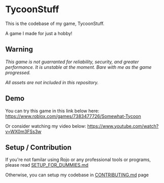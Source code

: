 # TycoonStuff

This is the codebase of my game, TycoonStuff.

A game I made for just a hobby!

## Warning

_This game is not guarranted for reliability, security, and greater performance. It is unstable at the moment. Bare with me as the game progressed._

_All assets are not included in this repository._

## Demo

You can try this game in this link below here:
https://www.roblox.com/games/7383477726/Somewhat-Tycoon

Or consider watching my video below:
https://www.youtube.com/watch?v=WX0m3FSs3w

## Setup / Contribution

If you're not familar using Rojo or any professional tools or programs, please read [SETUP_FOR_DUMMIES.md](SETUP_FOR_DUMMIES.md)

Otherwise, you can setup my codebase in [CONTRIBUTING.md](CONTRIBUTING.md) page

